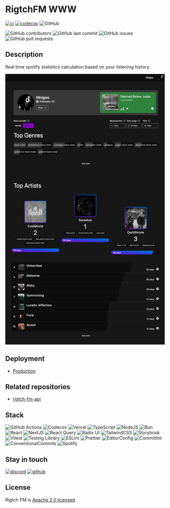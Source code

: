 # RigtchFM WWW

[![ci](https://github.com/Rigtch/rigtch-fm-www/actions/workflows/main.yml/badge.svg)](https://github.com/Rigtch/rigtch-fm-www/actions/workflows/main.yml)
[![codecov](https://codecov.io/gh/Rigtch/rigtch-fm-www/graph/badge.svg?token=CiWf6BsT4I)](https://codecov.io/gh/Rigtch/rigtch-fm-www)
![GitHub](https://img.shields.io/github/license/Rigtch/rigtch-fm-www)

![GitHub contributors](https://img.shields.io/github/contributors/Rigtch/rigtch-fm-www)
![GitHub last commit](https://img.shields.io/github/last-commit/Rigtch/rigtch-fm-www)
![GitHub issues](https://img.shields.io/github/issues/Rigtch/rigtch-fm-www)
![GitHub pull requests](https://img.shields.io/github/issues-pr/Rigtch/rigtch-fm-www)

## Description

Real time spotify statistics calculation based on your listening history.

![Screenshot](/public/statistics-example.png)

## Deployment

- [Production](https://rigtch-fm.vercel.app)

## Related repositories

- [rigtch-fm-api](https://github.com/Rigtch/rigtch-fm-api)

## Stack

![GitHub Actions](https://img.shields.io/badge/github%20actions-%232671E5.svg?style=for-the-badge&logo=githubactions&logoColor=white)
![Codecov](https://img.shields.io/badge/codecov-%23ff0077.svg?style=for-the-badge&logo=codecov&logoColor=white)
![Vercel](https://img.shields.io/badge/vercel-%23000000.svg?style=for-the-badge&logo=vercel&logoColor=white)
![TypeScript](https://img.shields.io/badge/TypeScript-007ACC?style=for-the-badge&logo=typescript&logoColor=white)
![NodeJS](https://img.shields.io/badge/Node.js-43853D?style=for-the-badge&logo=node.js&logoColor=white)
![Bun](https://img.shields.io/badge/Bun-%23000000.svg?style=for-the-badge&logo=bun&logoColor=white)
![React](https://img.shields.io/badge/React-20232A?style=for-the-badge&logo=react&logoColor=61DAFB)
![NextJS](https://img.shields.io/badge/Next-black?style=for-the-badge&logo=next.js&logoColor=white)
![React Query](https://img.shields.io/badge/-React%20Query-FF4154?style=for-the-badge&logo=react%20query&logoColor=white)
![Radix UI](https://img.shields.io/badge/radix%20ui-161618.svg?style=for-the-badge&logo=radix-ui&logoColor=white)
![TailwindCSS](https://img.shields.io/badge/tailwindcss-%2338B2AC.svg?style=for-the-badge&logo=tailwind-css&logoColor=white)
![Storybook](https://img.shields.io/badge/-Storybook-FF4785?style=for-the-badge&logo=storybook&logoColor=white)
![Vitest](https://img.shields.io/badge/-Vitest-%252529?style=for-the-badge&logo=vitest&logoColor=FCC72B)
![Testing Library](https://img.shields.io/badge/testing%20library-323330?style=for-the-badge&logo=testing-library&logoColor=red)
![ESLint](https://img.shields.io/badge/eslint-3A33D1?style=for-the-badge&logo=eslint&logoColor=white)
![Prettier](https://img.shields.io/badge/prettier-1A2C34?style=for-the-badge&logo=prettier&logoColor=F7BA3E)
![EditorConfig](https://img.shields.io/badge/Editor%20Config-E0EFEF?style=for-the-badge&logo=editorconfig&logoColor=000)
![Commitlint](https://img.shields.io/badge/commitlint-000000.svg?style=for-the-badge&logo=commitlint&logoColor=white)
![ConventionalCommits](https://img.shields.io/badge/Conventional%20Commits-FE5196.svg?style=for-the-badge&logo=Conventional-Commits&logoColor=white)
![Spotify](https://img.shields.io/badge/Spotify-1ED760?style=for-the-badge&logo=spotify&logoColor=white)

## Stay in touch

[![discord](https://img.shields.io/badge/Discord-7289DA?style=for-the-badge&logo=discord&logoColor=white)](https://discord.gg/kuQFdzJhTy)
[![github](https://img.shields.io/badge/GitHub-100000?style=for-the-badge&logo=github&logoColor=white)](https://github.com/Rigtch)

## License

Rigtch FM is [Apache 2.0 licensed](LICENSE).
